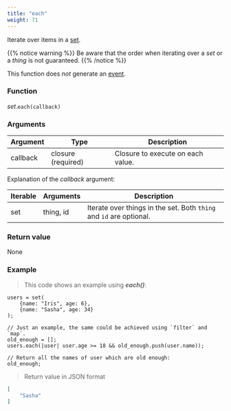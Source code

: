 ```yaml
---
title: "each"
weight: 71
---
```


Iterate over items in a [set](..).

{{% notice warning %}}
Be aware that the order when iterating over a *set* or a *thing* is not guaranteed.
{{% /notice %}}

This function does *not* generate an [event](../../../overview/events).

### Function

*set*.`each(callback)`

### Arguments

Argument | Type | Description
-------- | ---- | -----------
callback | closure (required) | Closure to execute on each value.

Explanation of the *callback* argument:

Iterable | Arguments   | Description
-------- | ----------- | -----------
set      | thing, id   | Iterate over things in the set. Both `thing` and `id` are optional.

### Return value

None

### Example

> This code shows an example using ***each()***:

```thingsdb,json_response
users = set(
    {name: "Iris", age: 6},
    {name: "Sasha", age: 34}
);

// Just an example, the same could be achieved using `filter` and `map`.
old_enough = [];
users.each(|user| user.age >= 18 && old_enough.push(user.name));

// Return all the names of user which are old enough:
old_enough;
```

> Return value in JSON format

```json
[
    "Sasha"
]
```
